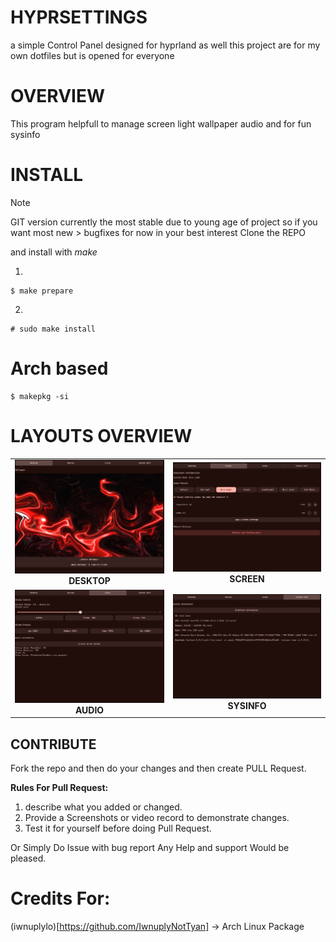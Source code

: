 # HYPRSETTINGS
a simple Control Panel designed for hyprland as well this project are for my own dotfiles but is opened for everyone

# OVERVIEW
This program helpfull to manage screen light wallpaper audio and for fun sysinfo

# INSTALL
>[!NOTE]
 GIT version currently the most stable due to young age of project so if you want most new > bugfixes for now in your best interest Clone the  REPO 

and install with *make*

1)
```
$ make prepare
```
2)
```
# sudo make install
```

# Arch based
```
$ makepkg -si
```

# LAYOUTS OVERVIEW
<table>
  <tr>
    <td align="center">
      <img src="img/desk_layout.png" width="400"/><br/>
      <b>DESKTOP</b>
    </td>
    <td align="center">
      <img src="img/screen_layout.png" width="400"/><br/>
      <b>SCREEN</b>
    </td>
  </tr>
  <tr>
    <td align="center">
      <img src="img/audiomixer_layout.png" width="400"/><br/>
      <b>AUDIO</b>
    </td>
    <td align="center">
      <img src="img/sysinfo_layout.png" width="400"/><br/>
      <b>SYSINFO</b>
    </td>
  </tr>
</table>

## CONTRIBUTE
Fork the repo and then do your changes and then create PULL Request. 

**Rules For Pull Request:** 
1) describe what you added or changed.
2) Provide a Screenshots or video record to demonstrate changes.
3) Test it for yourself before doing Pull Request.

Or Simply Do Issue with bug report
Any Help and support Would be pleased.

# Credits For:
(iwnuplylo)[https://github.com/IwnuplyNotTyan] -> Arch Linux Package 
